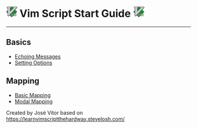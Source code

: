 # <img src="./assets/vim-logo.png" width="30"> Vim Script Start Guide <img src="./assets/vim-logo.png" width="30">

<hr>

## Basics

- [Echoing Messages](/guide/echoing-messages/echoing-messages.md)
- [Setting Options](/guide/setting-options/setting-options.md)
## Mapping

- [Basic Mapping](/guide/basic-mapping/basic-mapping.md)
- [Modal Mapping](/guide/modal-mapping/modal-mapping.md)

Created by José Vitor based on https://learnvimscriptthehardway.stevelosh.com/
